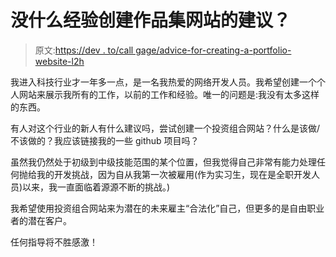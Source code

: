 # 没什么经验创建作品集网站的建议？

> 原文:[https://dev . to/call gage/advice-for-creating-a-portfolio-website-l2h](https://dev.to/callgage/advice-for-creating-a-portfolio-website-l2h)

我进入科技行业才一年多一点，是一名我热爱的网络开发人员。我希望创建一个个人网站来展示我所有的工作，以前的工作和经验。唯一的问题是:我没有太多这样的东西。

有人对这个行业的新人有什么建议吗，尝试创建一个投资组合网站？什么是该做/不该做的？我应该链接我的一些 github 项目吗？

虽然我仍然处于初级到中级技能范围的某个位置，但我觉得自己非常有能力处理任何抛给我的开发挑战，因为自从我第一次被雇用(作为实习生，现在是全职开发人员)以来，我一直面临着源源不断的挑战。)

我希望使用投资组合网站来为潜在的未来雇主“合法化”自己，但更多的是自由职业者的潜在客户。

任何指导将不胜感激！
